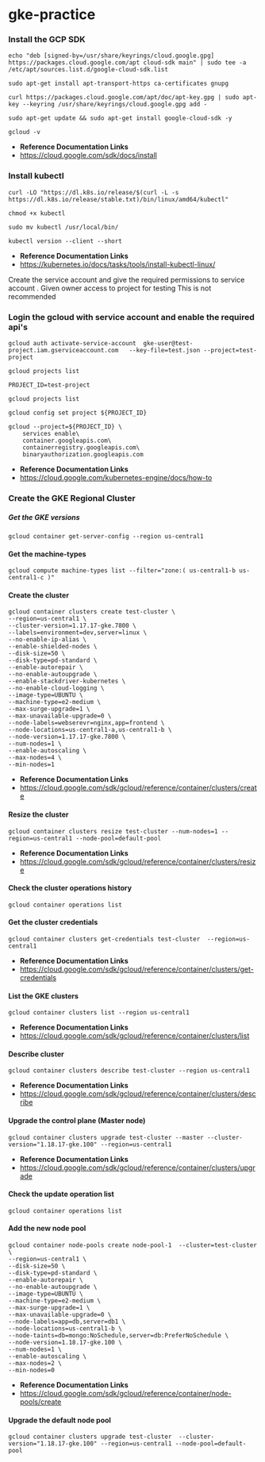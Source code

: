 # gke-practice

### Install the GCP SDK
```
echo "deb [signed-by=/usr/share/keyrings/cloud.google.gpg] https://packages.cloud.google.com/apt cloud-sdk main" | sudo tee -a /etc/apt/sources.list.d/google-cloud-sdk.list

sudo apt-get install apt-transport-https ca-certificates gnupg

curl https://packages.cloud.google.com/apt/doc/apt-key.gpg | sudo apt-key --keyring /usr/share/keyrings/cloud.google.gpg add -

sudo apt-get update && sudo apt-get install google-cloud-sdk -y

gcloud -v
```
- **Reference Documentation Links**
- https://cloud.google.com/sdk/docs/install

### Install kubectl
```
curl -LO "https://dl.k8s.io/release/$(curl -L -s https://dl.k8s.io/release/stable.txt)/bin/linux/amd64/kubectl"

chmod +x kubectl

sudo mv kubectl /usr/local/bin/

kubectl version --client --short
```
- **Reference Documentation Links**
- https://kubernetes.io/docs/tasks/tools/install-kubectl-linux/

Create the service account and give the required permissions to service account . Given owner access to project for testing 
This is not recommended 
### Login the gcloud with service account and enable the required api's
```
gcloud auth activate-service-account  gke-user@test-project.iam.gserviceaccount.com   --key-file=test.json --project=test-project

gcloud projects list

PROJECT_ID=test-project

gcloud projects list

gcloud config set project ${PROJECT_ID}

gcloud --project=${PROJECT_ID} \
    services enable\
    container.googleapis.com\
    containerregistry.googleapis.com\
    binaryauthorization.googleapis.com
```
- **Reference Documentation Links**
- https://cloud.google.com/kubernetes-engine/docs/how-to
### Create the GKE Regional Cluster

##### Get the GKE versions
```
gcloud container get-server-config --region us-central1
```
#### Get the machine-types
```
gcloud compute machine-types list --filter="zone:( us-central1-b us-central1-c )"
```
#### Create the cluster
```
gcloud container clusters create test-cluster \
--region=us-central1 \
--cluster-version=1.17.17-gke.7800 \
--labels=environment=dev,server=linux \
--no-enable-ip-alias \
--enable-shielded-nodes \
--disk-size=50 \
--disk-type=pd-standard \
--enable-autorepair \
--no-enable-autoupgrade \
--enable-stackdriver-kubernetes \
--no-enable-cloud-logging \
--image-type=UBUNTU \
--machine-type=e2-medium \
--max-surge-upgrade=1 \
--max-unavailable-upgrade=0 \
--node-labels=webserevr=nginx,app=frontend \
--node-locations=us-central1-a,us-central1-b \
--node-version=1.17.17-gke.7800 \
--num-nodes=1 \
--enable-autoscaling \
--max-nodes=4 \
--min-nodes=1 
```
- **Reference Documentation Links**
- https://cloud.google.com/sdk/gcloud/reference/container/clusters/create

#### Resize the cluster
```
gcloud container clusters resize test-cluster --num-nodes=1 --region=us-central1 --node-pool=default-pool
```
- **Reference Documentation Links**
- https://cloud.google.com/sdk/gcloud/reference/container/clusters/resize
#### Check the cluster operations history
```
gcloud container operations list
```
#### Get the cluster credentials
```
gcloud container clusters get-credentials test-cluster  --region=us-central1
```
- **Reference Documentation Links**
- https://cloud.google.com/sdk/gcloud/reference/container/clusters/get-credentials

#### List the GKE clusters
```
gcloud container clusters list --region us-central1
```
- **Reference Documentation Links**
- https://cloud.google.com/sdk/gcloud/reference/container/clusters/list
#### Describe cluster
```
gcloud container clusters describe test-cluster --region us-central1
```
- **Reference Documentation Links**
- https://cloud.google.com/sdk/gcloud/reference/container/clusters/describe

#### Upgrade the control plane (Master node)
```
gcloud container clusters upgrade test-cluster --master --cluster-version="1.18.17-gke.100" --region=us-central1
```
- **Reference Documentation Links**
- https://cloud.google.com/sdk/gcloud/reference/container/clusters/upgrade

#### Check the update operation list
```
gcloud container operations list
```
#### Add the new node pool
```
gcloud container node-pools create node-pool-1  --cluster=test-cluster \
--region=us-central1 \
--disk-size=50 \
--disk-type=pd-standard \
--enable-autorepair \
--no-enable-autoupgrade \
--image-type=UBUNTU \
--machine-type=e2-medium \
--max-surge-upgrade=1 \
--max-unavailable-upgrade=0 \
--node-labels=app=db,server=db1 \
--node-locations=us-central1-b \
--node-taints=db=mongo:NoSchedule,server=db:PreferNoSchedule \
--node-version=1.18.17-gke.100 \
--num-nodes=1 \
--enable-autoscaling \
--max-nodes=2 \
--min-nodes=0
```

- **Reference Documentation Links**
- https://cloud.google.com/sdk/gcloud/reference/container/node-pools/create
#### Upgrade the default node pool
```
gcloud container clusters upgrade test-cluster  --cluster-version="1.18.17-gke.100" --region=us-central1 --node-pool=default-pool
```

